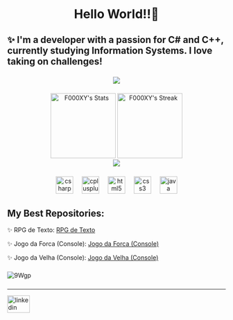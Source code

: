 <h1 align="center">Hello World!!🔮 </h1>
<h2>✨ I'm a developer with a passion for C# and C++, currently studying Information Systems. I love taking on challenges!</h2>

###

<div align="center">
  <img src="https://profile-counter.glitch.me/F000XY/count.svg?"  />
</div>

###

<div align="center">
<img src="https://github-readme-stats.vercel.app/api?username=F000XY&theme=dracula&show_icons=true&hide_border=false&count_private=true" alt="F000XY's Stats" height="150" >
  <img src="https://github-readme-streak-stats.herokuapp.com/?user=F000XY&theme=dracula&hide_border=false" alt="F000XY's Streak" height="150">
<br>
<img src="https://github-readme-stats.vercel.app/api/top-langs/?username=F000xy&theme=dracula&show_icons=true&hide_border=true&layout=compact">
</div>

###

<div align="center">
  <img src="https://cdn.jsdelivr.net/gh/devicons/devicon/icons/csharp/csharp-original.svg" height="40" alt="csharp logo"  />
  <img width="12" />
  <img src="https://cdn.jsdelivr.net/gh/devicons/devicon/icons/cplusplus/cplusplus-original.svg" height="40" alt="cplusplus logo"  />
  <img width="12" />
  <img src="https://cdn.jsdelivr.net/gh/devicons/devicon/icons/html5/html5-original.svg" height="40" alt="html5 logo"  />
  <img width="12" />
  <img src="https://cdn.jsdelivr.net/gh/devicons/devicon/icons/css3/css3-original.svg" height="40" alt="css3 logo"  />
  <img width="12" />
  <img src="https://cdn.jsdelivr.net/gh/devicons/devicon/icons/java/java-original.svg" height="40" alt="java logo"  />
</div>

###
My Best Repositories:
---
✨ RPG de Texto: [RPG de Texto](https://github.com/F000XY/RPG-de-texto)

✨ Jogo da Forca (Console): [Jogo da Forca (Console)](https://github.com/F000XY/Jogo-Forca-Console)

✨ Jogo da Velha (Console): [Jogo da Velha (Console)](https://github.com/F000XY/Jogo-Da-Velha-Console)




###
![9Wgp](https://github.com/F000XY/F000XY/assets/148366887/7b03b585-b33b-4b05-81f5-c15e33484779)

###
---
<div align="left">
  <a href="https://www.linkedin.com/in/nathaliahelenna/" target="_blank">
    <img src="https://raw.githubusercontent.com/maurodesouza/profile-readme-generator/master/src/assets/icons/social/linkedin/default.svg" width="52" height="40" alt="linkedin logo"  />
  </a>
</div>

###

